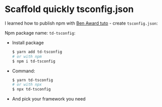# Scaffold quickly tsconfig.json

I learned how to  publish npm with [Ben Award tuto](https://www.youtube.com/watch?v=Ufwbp838yZA) - create `tsconfig.json`:


Npm package name: `td-tsconfig`:

- Install package
  ```bash
  $ yarn add td-tsconfig
  # or with npm
  $ npm i td-tsconfig
  ```
- Command:
  ```bash
  $ yarn td-tsconfig
  # or with npx
  $ npx td-tsconfig
  ```
- And pick your framework you need
